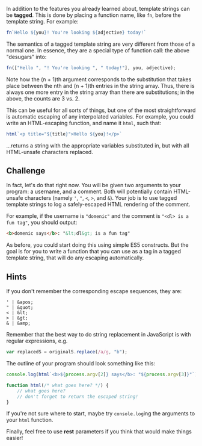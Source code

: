In addition to the features you already learned about, template strings can be **tagged**. This is done by placing a function name, like `fn`, before the template string. For example:

```js
fn`Hello ${you}! You're looking ${adjective} today!`
```

The semantics of a tagged template string are very different from those of a normal one. In essence, they are a special type of function call: the above "desugars" into:

```js
fn(["Hello ", "! You're looking ", " today!"], you, adjective);
```

Note how the (n + 1)th argument corresponds to the substitution that takes place between the nth and (n + 1)th entries in the string array. Thus, there is always one more entry in the string array than there are substitutions; in the above, the counts are 3 vs. 2.

This can be useful for all sorts of things, but one of the most straightforward is automatic escaping of any interpolated variables. For example, you could write an HTML-escaping function, and name it `html`, such that:

```js
html`<p title="${title}">Hello ${you}!</p>`
```

…returns a string with the appropriate variables substituted in, but with all HTML-unsafe characters replaced.

## Challenge

In fact, let's do that right now. You will be given two arguments to your program: a username, and a comment. Both will potentially contain HTML-unsafe characters (namely `'`, `"`, `<`, `>`, and `&`). Your job is to use tagged template strings to log a safely-escaped HTML rendering of the comment.

For example, if the username is `"domenic"` and the comment is `"<dl> is a fun tag"`, you should output:

```html
<b>domenic says</b>: "&lt;dl&gt; is a fun tag"
```

As before, you could start doing this using simple ES5 constructs. But the goal is for you to write a function that you can use as a tag in a tagged template string, that will do any escaping automatically.

## Hints

If you don't remember the corresponding escape sequences, they are:

```
' | &apos;
" | &quot;
< | &lt;
> | &gt;
& | &amp;
```

Remember that the best way to do string replacement in JavaScript is with regular expressions, e.g.

```js
var replacedS = originalS.replace(/a/g, "b");
```

The outline of your program should look something like this:

```js
console.log(html`<b>${process.argv[2]} says</b>: "${process.argv[3]}"`);

function html(/* what goes here? */) {
    // what goes here?
    // don't forget to return the escaped string!
}
```

If you're not sure where to start, maybe try `console.log`ing the arguments to your `html` function.

Finally, feel free to use **rest** parameters if you think that would make things easier!
